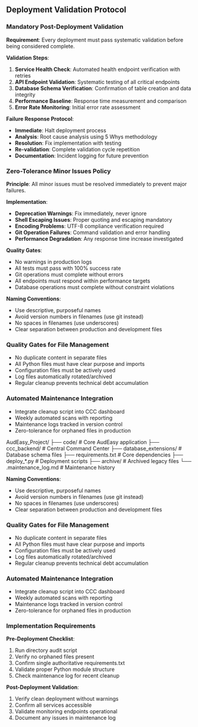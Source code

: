 
## Deployment Validation Protocol

### Mandatory Post-Deployment Validation
**Requirement**: Every deployment must pass systematic validation before being considered complete.

**Validation Steps**:
1. **Service Health Check**: Automated health endpoint verification with retries
2. **API Endpoint Validation**: Systematic testing of all critical endpoints
3. **Database Schema Verification**: Confirmation of table creation and data integrity
4. **Performance Baseline**: Response time measurement and comparison
5. **Error Rate Monitoring**: Initial error rate assessment

**Failure Response Protocol**:
- **Immediate**: Halt deployment process
- **Analysis**: Root cause analysis using 5 Whys methodology
- **Resolution**: Fix implementation with testing
- **Re-validation**: Complete validation cycle repetition
- **Documentation**: Incident logging for future prevention

### Zero-Tolerance Minor Issues Policy
**Principle**: All minor issues must be resolved immediately to prevent major failures.

**Implementation**:
- **Deprecation Warnings**: Fix immediately, never ignore
- **Shell Escaping Issues**: Proper quoting and escaping mandatory
- **Encoding Problems**: UTF-8 compliance verification required
- **Git Operation Failures**: Command validation and error handling
- **Performance Degradation**: Any response time increase investigated

**Quality Gates**:
- No warnings in production logs
- All tests must pass with 100% success rate
- Git operations must complete without errors
- All endpoints must respond within performance targets
- Database operations must complete without constraint violations


**Naming Conventions**:
- Use descriptive, purposeful names
- Avoid version numbers in filenames (use git instead)
- No spaces in filenames (use underscores)
- Clear separation between production and development files

### Quality Gates for File Management
- No duplicate content in separate files
- All Python files must have clear purpose and imports
- Configuration files must be actively used
- Log files automatically rotated/archived
- Regular cleanup prevents technical debt accumulation

### Automated Maintenance Integration
- Integrate cleanup script into CCC dashboard
- Weekly automated scans with reporting
- Maintenance logs tracked in version control
- Zero-tolerance for orphaned files in production


AudEasy_Project/
├── code/                    # Core AudEasy application
├── ccc_backend/            # Central Command Center
├── database_extensions/    # Database schema files
├── requirements.txt        # Core dependencies
├── deploy_*.py            # Deployment scripts
├── archive/               # Archived legacy files
└── .maintenance_log.md    # Maintenance history

**Naming Conventions**:
- Use descriptive, purposeful names
- Avoid version numbers in filenames (use git instead)
- No spaces in filenames (use underscores)
- Clear separation between production and development files

### Quality Gates for File Management
- No duplicate content in separate files
- All Python files must have clear purpose and imports
- Configuration files must be actively used
- Log files automatically rotated/archived
- Regular cleanup prevents technical debt accumulation

### Automated Maintenance Integration
- Integrate cleanup script into CCC dashboard
- Weekly automated scans with reporting
- Maintenance logs tracked in version control
- Zero-tolerance for orphaned files in production

### Implementation Requirements
**Pre-Deployment Checklist**:
1. Run directory audit script
2. Verify no orphaned files present
3. Confirm single authoritative requirements.txt
4. Validate proper Python module structure
5. Check maintenance log for recent cleanup

**Post-Deployment Validation**:
1. Verify clean deployment without warnings
2. Confirm all services accessible
3. Validate monitoring endpoints operational
4. Document any issues in maintenance log

